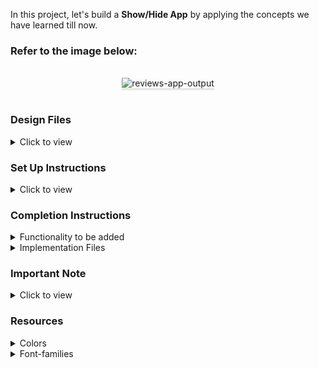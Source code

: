 In this project, let's build a **Show/Hide App** by applying the concepts we have learned till now.

### Refer to the image below:

<br/>
<div style="text-align: center;">
<img src="https://assets.ccbp.in/frontend/content/react-js/show-hide-output.gif" alt="reviews-app-output" style="max-width:85%;box-shadow:0 2.8px 2.2px rgba(0, 0, 0, 0.12)">
</div>
<br/>

### Design Files

<details>
<summary>Click to view</summary>

- [Extra Small (Size < 576px), Small (Size >= 576px)](https://assets.ccbp.in/frontend/content/react-js/show-hide-sm-output.png)
- [Medium (Size >= 768px), Large (Size >= 992px) and Extra Large (Size >= 1200px)](https://assets.ccbp.in/frontend/content/react-js/show-hide-lg-output.png)

</details>

### Set Up Instructions

<details>
<summary>Click to view</summary>

- Download dependencies by running `npm install`
- Start up the app using `npm start`
</details>

### Completion Instructions

<details>
<summary>Functionality to be added</summary>
<br/>

The app must have the following functionalities

- The **Firstname** and **Lastname** should be hidden initially
- When the **Show/Hide Firstname** button is clicked,
  - If the Firstname is hidden, then it should be displayed
  - If the Firstname is displayed, then it should be hidden
- When the **Show/Hide Lastname** button is clicked,
  - If the Lastname is hidden, then it should be displayed
  - If the Lastname is displayed, then it should be hidden

</details>

<details>
<summary>Implementation Files</summary>
<br/>

Use these files to complete the implementation:

- `src/components/ShowHide/index.js`
- `src/components/ShowHide/index.css`
</details>

### Important Note

<details>
<summary>Click to view</summary>
<br/>
**The following instructions are required for the tests to pass**

- Achieve the given layout using only Conditional Rendering
</details>

### Resources

<details>
<summary>Colors</summary>

<br/>

<div style="background-color: #fa7257 ; width: 150px; padding: 10px; color: white">Hex: #fa7257</div>
<div style="background-color: #fc63a7 ; width: 150px; padding: 10px; color: white">Hex: #fc63a7</div>
<div style="background-color: #ffffff ; width: 150px; padding: 10px; color: black">Hex: #ffffff</div>
<div style="background-color: #dd1264 ; width: 150px; padding: 10px; color: white">Hex: #dd1264</div>
<div style="background-color: #fddddb ; width: 150px; padding: 10px; color: black">Hex: #fddddb</div>

</details>

<details>
<summary>Font-families</summary>

- Roboto

</details>

